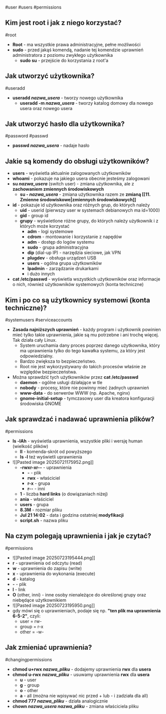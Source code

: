 #user #users #permissions
## Kim jest root i jak z niego korzystać?
#root
- **Root** - ma wszystkie prawa administracyjne, pełne możliwości
- **sudo** - przed jakąś komendą, nadanie tej komendzie uprawnień administratora z poziomu zwykłego użytkownika
	- **sudo su** - przejście do korzystania z root'a

## Jak utworzyć użytkownika?
#useradd
- **useradd *nazwa_usera*** - tworzy nowego użytkownika
	- **useradd -m *nazwa_usera*** - tworzy katalog domowy dla nowego usera oraz nowego usera

## Jak utworzyć hasło dla użytkownika?
#password #passwd
- **passwd *nazwa_usera*** - nadaje hasło

## Jakie są komendy do obsługi użytkowników?
- **users** - wyświetla aktualnie zalogowanych użytkowników
- **whoami** - pokazuje na jakiego usera obecnie jesteśmy zalogowani
- **su *nazwa_usera*** (switch user) - zmiana użytkownika, ale z **zachowaniem zmiennych środowiskowych**
	- **su - *nazwa_usera*** - zmiana użytkownika razem ze **zmianą [[11. Zmienne środowiskowe|zmiennych środowiskowych]]**
- **id** - pokazuje id użytkownika oraz różnych grup, do których należy
	- **uid** - userid (pierwszy user w systemach debianowych ma id=1000)
	- **gid** - group id
	- **grupy** - wyświetlone różne grupy, do których należy użytkownik i z których może korzystać
		- **adm** - logi systemowe
		- **cdrom** - montowanie i korzystanie z napędów
		- **adm** - dostęp do logów systemu
		- **sudo** - grupa administracyjna
		- **dip** (dial-up IP) - narzędzia sieciowe, jak VPN
		- **plugdev** - obsługa urządzeń USB
		- **users** - ogólna grupa użytkowników
		- **lpadmin** - zarządzanie drukarkami
		- i dużo innych
- **cat /etc/passwd** - wyświetla wszystkich użytkowników oraz informacje o nich, również użytkowników systemowych (konta techniczne)

## Kim i po co są użytkownicy systemowi (konta techniczne)?
#systemusers #serviceaccounts
- **Zasada najniższych uprawnień** - każdy program i użytkownik powinien mieć tylko takie uprawnienia, jakie są mu potrzebne i ani trochę więcej. Tak działa cały Linux.
	- System uruchamia dany proces poprzez danego użytkownika, który ma uprawnienia tylko do tego kawałka systemu, za który jest odpowiedzialny.
	- Bardzo zwiększa to bezpieczeństwo.
	- Root nie jest wykorzystywany do takich procesów właśnie ze względów bezpieczeństwa.
- Można sprawdzić tych użytkowników przez **cat /etc/passwd**
	- **daemon** - ogólne usługi działające w tle
	- **nobody** - procesy, które nie powinny mieć żadnych uprawnień
	- **www-data** - do serwerów WWW (np. Apache, nginx)
	- **gnome-initial-setup** - tymczasowy user dla kreatora konfiguracji środowiska GNOME

## Jak sprawdzać i nadawać uprawnienia plików?
#permissions 
- **ls -lAh** - wyświetla uprawnienia, wszystkie pliki i wersję human (wielkość plików)
	- **ll** - komenda-skrót od powyższego
	- **ls -l** też wyświetli uprawnienia
- ![[Pasted image 20250721175952.png]]
	- **-rwxr-xr--** - uprawnienia
		- **-** - plik
		- **rwx** - właściciel
		- **r-x** - grupa
		- **r--** - inni
	- **1** - liczba **hard links** (o dowiązaniach niżej)
	- **ania** - właściciel
	- **users** - grupa
	- **8.3M** - rozmiar pliku
	- **Jul 21 14:02** - data i godzina ostatniej **modyfikacji**
	- **script.sh** - nazwa pliku

## Na czym polegają uprawnienia i jak je czytać?
#permissions 
- ![[Pasted image 20250723195444.png]]
- **r** - uprawnienia od odczytu (read)
- **w** - uprawnienia do zapisu (write)
- **x** - uprawnienia do wykonania (execute)
- **d** - katalog
- **-** - plik
- **l** - link
- **O** (other, inni) - inne osoby nienależące do określonej grupy oraz niebędące użytkownikiem
- ![[Pasted image 20250723195950.png]]
- gdy mówi się o uprawnieniach, podaje się np. **"ten plik ma uprawnienia 6-5-2"**, czyli:
	- user = rw-
	- group = r-x
	- other = -w-

## Jak zmieniać uprawnienia?
#changingpermissions
- **chmod u+rwx *nazwa_pliku*** - dodajemy uprawnienia **rwx** dla **usera**
- **chmod u-rwx *nazwa_pliku*** - usuwamy uprawnienia **rwx** dla **usera**
	- **u** - user
	- **g** - group
	- **o** - other
	- **a** - all (można nie wpisywać nic przed + lub - i zadziała dla all)
- **chmod 777 *nazwa_pliku*** - działa analogicznie
- **chown *nazwa_usera* *nazwa_pliku*** - zmiana właściciela pliku